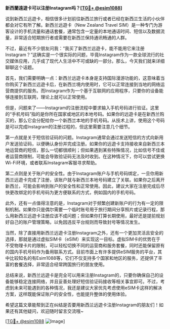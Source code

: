 **新西蘭遠遊卡可以注册Instagram吗？[[TG💪+ @esim1088](https://t.me/s/esim1088)]**

说到新西兰远遊卡，相信很多计划前往新西兰旅行或者已经在新西兰生活的小伙伴都会对它有所了解。新西兰远遊卡（New Zealand Travel SIM）是一种专门为游客设计的手机流量和通话套餐，通常包含一定量的本地通话时间、短信以及数据流量，非常适合短期旅行者或需要在新西兰保持通讯畅通的人群。

不过，最近有不少朋友问我：“我买了新西兰远遊卡，能不能用它来注册Instagram？”这确实是一个很实际的问题，毕竟Instagram作为一款全球流行的社交媒体应用，几乎成了现代人生活中不可或缺的一部分。那么，今天我们就来详细聊聊这个话题。

首先，我们需要明确一点：新西兰远遊卡本身是支持国际漫游功能的，这意味着当你购买了新西兰远遊卡后，在新西兰境内使用时，它可以正常连接到当地的网络运营商提供的服务。而Instagram作为一个基于互联网的应用程序，只要你的设备能够连接到互联网，理论上就可以正常使用。

但是，问题来了——Instagram的注册流程中要求输入手机号码进行验证。这里的“手机号码”指的是你所在国家或地区的本地号码。如果你的远遊卡是在新西兰购买的，那么它会分配给你一个新西兰本地的手机号码。从技术上讲，使用这个号码是可以完成Instagram的注册过程的，但这里需要注意几个细节。

第一点就是关于短信验证码的问题。Instagram通常会通过发送短信的方式向新用户发送验证码，以便确认身份并完成注册。如果你的远遊卡支持接收来自新西兰本地运营商的短信，那么一切都很顺利；但如果遇到某些特殊情况，比如信号不佳或者运营商限制，可能会导致验证码无法及时收到。在这种情况下，你可以尝试更换Wi-Fi环境，或者联系Instagram客服寻求帮助。

第二点则是关于账户的安全性。由于Instagram账户与手机号码绑定，一旦你用新西兰远遊卡完成了注册，该账户就与新西兰本地号码建立了关联。如果你之后离开新西兰，可能会影响到账户的安全性和正常使用。因此，建议大家在注册完成后尽快更改绑定的手机号码为更方便联系的方式，例如国内的手机号码。

此外，还有一点值得注意的是，Instagram对于频繁创建新账户的行为有一定的限制机制。如果你只是偶尔需要一个临时账号用于旅行期间分享照片或记录行程，那么用新西兰远遊卡注册应该不成问题；但如果你打算长期使用，最好还是提前规划好自己的账户管理策略，以免因违反平台规则而导致封号等情况发生。

当然，除了直接用新西兰远遊卡注册Instagram之外，还有一个更加灵活且安全的选择，那就是通过虚拟SIM卡（eSIM）来实现这一目标。虚拟SIM卡的优势在于不受物理卡片的限制，可以轻松切换不同的运营商和服务套餐，同时还能保留原有的国内手机号码作为备用联系方式。目前市面上有许多提供eSIM服务的平台，其中比较知名的有Esim1088等，它们不仅支持多个国家和地区的服务，还提供了丰富的套餐选择，非常适合经常跨国旅行的朋友使用。

总结来说，新西兰远遊卡是完全可以用来注册Instagram的，只要你确保自己的设备能够稳定连接网络，并且妥善处理好短信验证码接收等相关事宜即可。不过，考虑到未来可能遇到的各种情况，我还是建议大家优先考虑使用eSIM卡这样的解决方案，这样既能保证账户的安全性，也能提升整体的使用体验。

希望这篇文章能帮到正在纠结是否要用新西兰远遊卡注册Instagram的朋友们！如果还有其他疑问，欢迎随时留言交流哦~

[[TG💪+ @esim1088](https://t.me/s/esim1088) ![Image](https://i.postimg.cc/4NQfJmqS/Snipaste-2025-05-13-00-14-12.png)]